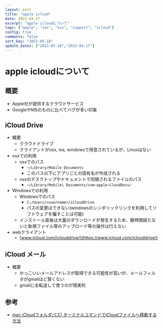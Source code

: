 ```yaml
---
layout: post
title: "apple icloud"
date: 2021-04-17
excerpt: "apple icloudについて"
tags: ["apple", "ios", "osx", "support", "icloud"]
config: true
comments: false
sort_key: "2022-05-10"
update_dates: ["2022-05-10","2022-04-17"]
---
```


# apple icloudについて

## 概要
 - Apple社が提供するクラウドサービス
 - GoogleやMSのものに比べてバグが多い印象

## iCloud Drive
 - 概要
   - クラウドドライブ
   - クライアントがosx, ios, windowsで用意されているが、Linuxはない
 - osxでの利用
   - osxでのパス
     - `~/Library/Mobile Documents`
     - このパス以下にアプリごとの固有名が作成される
   - osxのデスクトップやドキュメントで同期されるファイルのパス　
     - `~/Library/Mobile\ Documents/com~apple~CloudDocs/`
 - Windowsでの利用
   - Windowsでのパス
     - `C:/Users/<username>/iCloudDrive`
     - パスの変更はできない(windowsのシンボリックリンクを利用してソフトウェアを騙すことは可能)
   - インストール直後は大量のダウンロードが発生するため、数時間経たないと新規ファイル等のアップロード等の操作は行えない
 - webクライアント
   - [www.icloud.com/iclouddrive/](https://www.icloud.com/iclouddrive/)

## iCloud メール
 - 概要
   - かっこいいメールアドレスが取得できる可能性が高いが、メールフィルタがgmailほど賢くない
   - gmailに全転送して使うのが現実的

## 参考
 - [mac iCloudフォルダパス| ターミナルコマンドでiCloudファイルへ移動する方法](https://qiita.com/thinkalot/items/246ec53804d907950e23)
